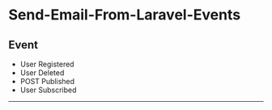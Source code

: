 # Send-Email-From-Laravel-Events


## Event 

- User Registered
- User Deleted 
- POST Published 
- User Subscribed 

---------------------------------------------------------------
